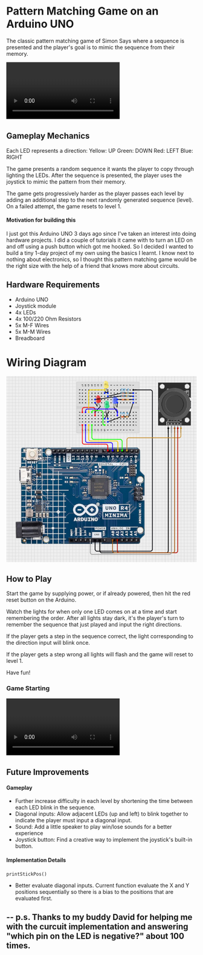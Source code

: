 # **Pattern Matching Game on an Arduino UNO**
The classic pattern matching game of Simon Says where a sequence is presented and the player's goal is to mimic the sequence from their memory.

![Gameplay Video](content/2025-05-04%2012-22-00-play-test.mp4)

## Gameplay Mechanics
Each LED represents a direction:
	Yellow: UP
	Green: DOWN
	Red: LEFT
	Blue: RIGHT

The game presents a random sequence it wants the player to copy through lighting the LEDs. After the sequence is presented, the player uses the joystick to mimic the pattern from their memory. 

The game gets progressively harder as the player passes each level by adding an additional step to the next randomly generated sequence (level). On a failed attempt, the game resets to level 1.

#### Motivation for building this
I just got this Arduino UNO 3 days ago since I've taken an interest into doing hardware projects. I did a couple of tutorials it came with to turn an LED on and off using a push button which got me hooked. So I decided I wanted to build a tiny 1-day project of my own using the basics I learnt. I know next to nothing about electronics, so I thought this pattern matching game would be the right size with the help of a friend that knows more about circuits.

## Hardware Requirements
- Arduino UNO
- Joystick module
- 4x LEDs
- 4x 100/220 Ohm Resistors
- 5x M-F Wires
- 5x M-M Wires
- Breadboard
# Wiring Diagram
![Wiring Diagram](content/diagram.png)

## How to Play
Start the game by supplying power, or if already powered, then hit the red reset button on the Arduino.

Watch the lights for when only one LED comes on at a time and start remembering the order. After all lights stay dark, it's the player's turn to remember the sequence that just played and input the right directions. 

If the player gets a step in the sequence correct, the light corresponding to the direction input will blink once. 

If the player gets a step wrong all lights will flash and the game will reset to level 1.

Have fun!
### Game Starting
![Game Starting Video](content/2025-05-04%2012-18-09-startup.mp4)

## Future Improvements
#### Gameplay
- Further increase difficulty in each level by shortening the time between each LED blink in the sequence.
- Diagonal inputs: Allow adjacent LEDs (up and left) to blink together to indicate the player must input a diagonal input.
- Sound: Add a little speaker to play win/lose sounds for a better experience
- Joystick button: Find a creative way to implement the joystick's built-in button.

#### Implementation Details
`printStickPos()`
- Better evaluate diagonal inputs. Current function evaluate the X and Y positions sequentially so there is a bias to the positions that are evaluated first.

--
p.s. Thanks to my buddy David for helping me with the curcuit implementation and answering "which pin on the LED is negative?" about 100 times.
--